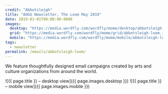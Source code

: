```yaml
---
credit: "Abbotsleigh"
title: "AOGU Newsletter, The Loom May 2019"
date: 2019-01-01T00:00:00-0800
images:
  desktop: "https://media.wordfly.com/wordfly/mome/desktop/abbotsleigh-loom.jpg"
  grid: "https://media.wordfly.com/wordfly/mome/grid/abbotsleigh-loom.jpg"
  mobile: "https://media.wordfly.com/wordfly/mome/mobile/abbotsleigh-loom.jpg"
tags:
  - newsletter
permalink: /emails/abbotsleigh-loom/
---
```

We feature thoughtfully designed email campaigns created by arts and culture organizations from around the world.

![{{ page.title }} – desktop view]({{ page.images.desktop }})
![{{ page.title }} – mobile view]({{ page.images.mobile }})
